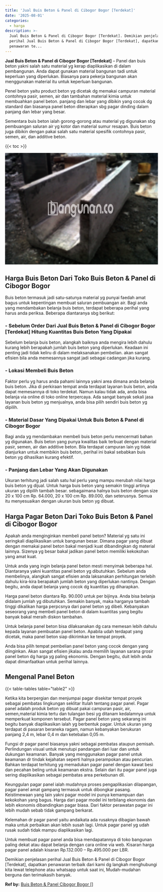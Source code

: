 ```yaml
---
title: 'Jual Buis Beton & Panel di Cibogor Bogor [Terdekat]'
date: '2025-08-01'
categories:
  - harga
description: >-
  Jual Buis Beton & Panel di Cibogor Bogor [Terdekat]. Demikian penjelasan
  perihal Jual Buis Beton & Panel di Cibogor Bogor [Terdekat], dapatkan
  penawaran te...
---
```


**Jual Buis Beton & Panel di Cibogor Bogor \[Terdekat\]** – Panel dan buis beton yakni salah satu material yg kerap diaplikasikan di dalam pembangunan. Anda dapat gunakan material bangunan tadi untuk keperluan yang diperlukan. Biasanya para pekerja bangunan akan menggunakan material itu untuk keperluan bangunan.

Penel beton yaitu product beton yg dicetak dg memakai campuran material contohnya pasir, semen, air dan tambahan material kimia untuk membuahkan panel beton. panjang dan lebar yang dibikin yang cocok dg standard dan biasanya panel beton diterapkan sbg pagar dinding dalam panjang dan lebar yang besar.

Sementara buis beton ialah gorong-gorong atau material yg digunakan sbg pembuangan saluran air yg kotor dan material sumur resapan. Buis beton juga dibikin dengan pakai salah satu material spesifik contohnya pasir, semen, air, dan additive beton.

{{< toc >}}

![Jual Buis Beton & Panel di Cibogor Bogor [Terdekat]](/images/jual-panel-buis-beton-murah-34.png)

## Harga Buis Beton Dari Toko Buis Beton & Panel di Cibogor Bogor

Buis beton termasuk jadi satu-satunya material yg punyai faedah amat bagus untuk kepentingan membuat saluran pembuangan air. Bagi anda yang mendambakan belanja buis beton, terdapat beberapa perihal yang harus anda periksa. Beberapa diantaranya sbg berikut:

### \- Sebelum Order Dari Jual Buis Beton & Panel di Cibogor Bogor \[Terdekat\] Hitung Kuantitas Buis Beton Yang Dipakai

Sebelum belanja buis beton, alangkah baiknya anda mengira lebih dahulu kurang lebih berapakah jumlah buis beton yang diperlukan. Keadaan ini penting jadi tidak keliru di dalam melaksanakan pembelian. akan sangat efisien bila anda memesannya sangat jadi sebagai cadangan jika kurang.

### \- Lokasi Membeli Buis Beton

Faktor perlu yg harus anda pahami lainnya yakni area dimana anda belanja buis beton. Jika di perkiraan tempat anda terdapat layanan buis beton, anda dapat memesannya di toko terdekat. Namun kalau tidak ada, anda bisa belanja via online di toko online terpercaya. Ada sangat banyak sekali jasa layanan buis beton yg menjualnya, anda bisa pilih sendiri buis beton yg dipilih.

### \- Material Dasar Yang Dipakai Untuk Buis Beton & Panel di Cibogor Bogor

Bagi anda yg mendambakan membeli buis beton perlu mencermati bahan yg digunakan. Buis beton yang punya kwalitas baik terbuat dengan material pasir, semen, air dan additive beton. Bila terdapat campuran lain yg tidak dianjurkan untuk membikin buis beton, perihal ini bakal sebabkan buis beton yg dihasilkan kurang efektif.

### \- Panjang dan Lebar Yang Akan Digunakan

Ukuran terhitung jadi salah satu hal perlu yang mampu merubah nilai harga buis beton yg dijual. Untuk harga buis beton yang semakin tinggi artinya ukuran yg dipilih tambah besar. sebagaimana halnya buis beton dengan size 20 x 100 cm Rp. 64.000, 20 x 100 cm Rp. 89.000, dan seterusnya. Semua itu menyesuaikan dengan ukuran buis beton yg dibuat.

## Harga Pagar Beton Dari Toko Buis Beton & Panel di Cibogor Bogor

Apakah anda menginginkan membeli panel beton? Material yg satu ini seringkali diaplikasikan untuk bangunan besar. Dimana pagar yang dibuat dengan memakai panel beton bakal menjadi kuat dibandingkan dg material lainnya. Sizenya yg besar bakal jadikan panel beton memiliki kekokohan yang amat kuat.

Untuk anda yang ingin belanja panel beton mesti menyimak beberapa hal. Diantaranya yakni kuantitas panel beton yg dibutuhkan. Sebelum anda membelinya, alangkah sangat efisien anda laksanakan perhitungan terlebih dahulu kira-kira berapakah jumlah beton yang diperlukan nantinya. Dengan begitu, anda dapat belanja yang cocok dg kuantitas yg diharapkan.

Harga panel beton diantara Rp. 90.000 untuk per bijinya. Anda bisa belanja didalam jumlah yg dibutuhkan. Semakin banyak, maka harganya tambah tinggi dikalikan harga perpcsnya dari panel beton yg dibeli. Kebanyakan seseorang yang membeli panel beton di dalam kuantitas yang begitu banyak bakal meraih diskon tambahan.

Untuk belanja panel beton bisa dilaksanakan dg cara memesan lebih dahulu kepada layanan pembuatan panel beton. Apabila udah terdapat yang dicetak, maka panel beton siap dikirimkan ke tempat proyek.

Anda bisa pilih tempat pembelian panel beton yang cocok dengan yang diinginkan. Akan sangat efisien jikalau anda memilih layanan sarana grosir panel beton dg harga yg paling ekonomis. Dengan begitu, duit lebih anda dapat dimanfaatkan untuk perihal lainnya.

## Mengenal Panel Beton

{{< table-tables table="table2" >}}

Ketika kita berpergian dan menjumpai pagar disekitar tempat proyek sebagai pembatas lingkungan seklitar Itulah tentang pagar panel. Pagar panel adalah produk beton yg dibuat pakai campuran pasir, air, semen,material kimia tertu dan tulangan besi yg ditanam kedalamnya untuk memperkuat komponen tersebut. Pagar panel beton yang sekarang ini begitu banyak diaplikasikan ialah yg berbentuk pagar. Untuk ukuran yang terdapat di pasaran beraneka ragam, namun kebanyakan berukuran panjang 2,4 m, lebar 0,4 m dan ketebalan 0,05 m.

Fungsi dr pagar panel biasanya yakni sebagai pembatas ataupun pemisah. Perlindungan visual untuk menutupi pandangan dari luar dan untuk dukungan keamanan. Banyak yang menggunakan pagar panel untuk keamanan dr tindak kejahatan seperti halnya perampokan atau pencurian. Bahkan terdapat terhitung yg memadukan pagar panel dengan kawat besi dan pecahan beling untuk keamanan ekstra. Selain dari itu pagar panel juga sering diaplikasikan sebagai pembatas area perkebunan dll.

Keunggulan pagar panel ialah mudahnya proses pengaplikasian dilapangan, pagar panel amat gampang termasuk untuk dibongkar pasang. Keistimewaan yang lain yakni pagar model ini punya kemampuan dan kekokohan yang bagus. Harga dari pagar model ini terbilang ekonomis dan lebih ekonomis dibandingkan pagar biasa. Dari faktor perawatan pagar ini lebih mudah sebab tidak gampang berkarat.

Kelemahan dr pagar panel yaitu andaikata ada rusaknya dibagian bawah maka untuk perbaikan akan lebih susah lagi. Untuk pagar panel yg udah rusak sudah tidak mampu diaplikasikan lagi.

Untuk membuat pagar panel anda bisa mendapatannya di toko bangunan paling dekat atau dapat belanja dengan cara online via web. Kisaran harga pagar panel adalah kisaran Rp.132.000 – Rp.495.000 per LBR.

Demikian penjelasan perihal Jual Buis Beton & Panel di Cibogor Bogor \[Terdekat\], dapatkan penawaran terbaik dari kami dg langkah menghubungi kita lewat telephone atau whatsapp untuk saat ini, Mudah-mudahan berguna dan terimakasih banyak.

**Ref by:** [Buis Beton & Panel Cibogor Bogor []](https://id.wikipedia.org/wiki/Buis)
